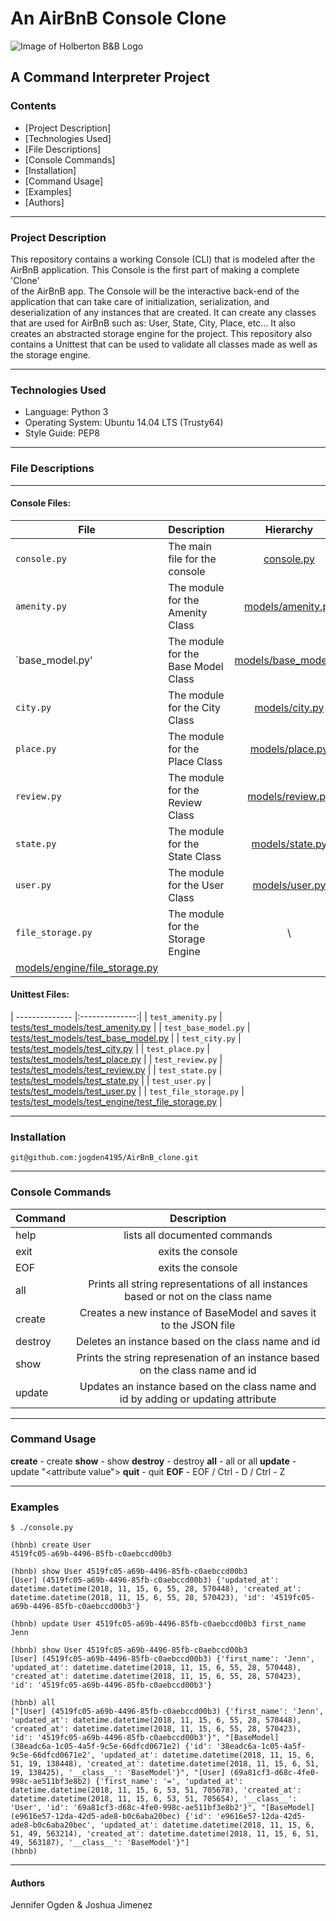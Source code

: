 # An AirBnB Console Clone
![Image of Holberton B&B Logo](https://s3.amazonaws.com/intranet-projects-files/holbertonschool-higher-level_programming+/263/HBTN-hbnb-Final.png)

## A Command Interpreter Project

### Contents
* [Project Description]
* [Technologies Used]
* [File Descriptions]
* [Console Commands]
* [Installation]
* [Command Usage]
* [Examples]
* [Authors]
---

### Project Description
This repository contains a working Console (CLI) that is modeled after the\
AirBnB application. This Console is the first part of making a complete 'Clone'\
of the AirBnB app.  The Console will be the interactive back-end of the\
application that can take care of initialization, serialization, and\
deserialization of any instances that are created.  It can create any classes\
that are used for AirBnB such as: User, State, City, Place, etc... It also\
creates an abstracted storage engine for the project. This repository also\
contains a Unittest that can be used to validate all classes made as well as\
the storage engine.

---

### Technologies Used
* Language: Python 3
* Operating System: Ubuntu 14.04 LTS (Trusty64)
* Style Guide: PEP8

---

### File Descriptions
---
#### Console Files:
| File | Description | Hierarchy |
| --------------- | -------------- |:--------------:|
| `console.py` | The main file for the console | [console.py](console.py) |
| `amenity.py` | The module for the Amenity Class | [models/amenity.py](models/amenity.py) |
| `base_model.py' | The module for the Base Model Class | [models/base_model.py](models/base_model.py) |
| `city.py` | The module for the City Class | [models/city.py](models/city.py) |
| `place.py` | The module for the Place Class | [models/place.py](models/place.py) |
| `review.py` | The module for the Review Class | [models/review.py](models/review.py) |
| `state.py` | The module for the State Class | [models/state.py](models/state.py) |
| `user.py` | The module for the User Class | [models/user.py](models/user.py)                    |
| `file_storage.py` | The module for the Storage Engine |\
[models/engine/file_storage.py](models/engine/file_storage.py) |

#### Unittest Files:
| -------------- |:--------------:|
| `test_amenity.py` | [tests/test_models/test_amenity.py](tests/test_models/test_amenity.py) |
| `test_base_model.py`   | [tests/test_models/test_base_model.py](tests/test_models/test_base_model.py) |
| `test_city.py` | [tests/test_models/test_city.py](tests/test_models/test_city.py) |
| `test_place.py` | [tests/test_models/test_place.py](tests/test_models/test_place.py) |
| `test_review.py` | [tests/test_models/test_review.py](tests/test_models/test_review.py) |
| `test_state.py` | [tests/test_models/test_state.py](tests/test_models/test_state.py) |
| `test_user.py` | [tests/test_models/test_user.py](tests/test_models/test_user.py) |
| `test_file_storage.py` | [tests/test_models/test_engine/test_file_storage.py](tests/test_models/test_engine/test_file_storage.py) |

---

### Installation
```
git@github.com:jogden4195/AirBnB_clone.git
```

---

### Console Commands
| Command | Description |
| ------------- |:-------------:|
| help | lists all documented commands |
| exit | exits the console |
| EOF | exits the console |
| all | Prints all string representations of all instances based or not on the class name |
| create | Creates a new instance of BaseModel and saves it to the JSON file |
| destroy | Deletes an instance based on the class name and id |
| show | Prints the string represenation of an instance based on the class name and id |
| update | Updates an instance based on the class name and id by adding or updating attribute |

---

### Command Usage

**create** - create <class name>
**show** - show <class name> <id>
**destroy** - destroy <class name> <id>
**all** - all or all <class name>
**update** - update <class name> <id> <attribute name> "<attribute value">
**quit** - quit
**EOF** - EOF / Ctrl - D / Ctrl - Z

---

### Examples
```
$ ./console.py

(hbnb) create User
4519fc05-a69b-4496-85fb-c0aebccd00b3

(hbnb) show User 4519fc05-a69b-4496-85fb-c0aebccd00b3
[User] (4519fc05-a69b-4496-85fb-c0aebccd00b3) {'updated_at': datetime.datetime(2018, 11, 15, 6, 55, 28, 570448), 'created_at': datetime.datetime(2018, 11, 15, 6, 55, 28, 570423), 'id': '4519fc05-a69b-4496-85fb-c0aebccd00b3'}

(hbnb) update User 4519fc05-a69b-4496-85fb-c0aebccd00b3 first_name Jenn

(hbnb) show User 4519fc05-a69b-4496-85fb-c0aebccd00b3
[User] (4519fc05-a69b-4496-85fb-c0aebccd00b3) {'first_name': 'Jenn', 'updated_at': datetime.datetime(2018, 11, 15, 6, 55, 28, 570448), 'created_at': datetime.datetime(2018, 11, 15, 6, 55, 28, 570423), 'id': '4519fc05-a69b-4496-85fb-c0aebccd00b3'}

(hbnb) all
["[User] (4519fc05-a69b-4496-85fb-c0aebccd00b3) {'first_name': 'Jenn', 'updated_at': datetime.datetime(2018, 11, 15, 6, 55, 28, 570448), 'created_at': datetime.datetime(2018, 11, 15, 6, 55, 28, 570423), 'id': '4519fc05-a69b-4496-85fb-c0aebccd00b3'}", "[BaseModel] (38eadc6a-1c05-4a5f-9c5e-66dfcd0671e2) {'id': '38eadc6a-1c05-4a5f-9c5e-66dfcd0671e2', 'updated_at': datetime.datetime(2018, 11, 15, 6, 51, 19, 138448), 'created_at': datetime.datetime(2018, 11, 15, 6, 51, 19, 138425), '__class__': 'BaseModel'}", "[User] (69a81cf3-d68c-4fe0-998c-ae511bf3e8b2) {'first_name': '=', 'updated_at': datetime.datetime(2018, 11, 15, 6, 53, 51, 705678), 'created_at': datetime.datetime(2018, 11, 15, 6, 53, 51, 705654), '__class__': 'User', 'id': '69a81cf3-d68c-4fe0-998c-ae511bf3e8b2'}", "[BaseModel] (e9616e57-12da-42d5-ade8-b0c6aba20bec) {'id': 'e9616e57-12da-42d5-ade8-b0c6aba20bec', 'updated_at': datetime.datetime(2018, 11, 15, 6, 51, 49, 563214), 'created_at': datetime.datetime(2018, 11, 15, 6, 51, 49, 563187), '__class__': 'BaseModel'}"]
(hbnb)
```
---

#### Authors
Jennifer Ogden & Joshua Jimenez
